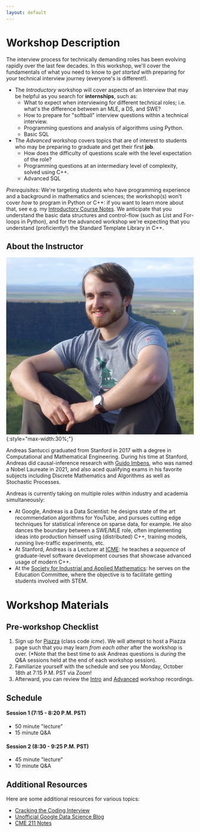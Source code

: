 ```yaml
---
layout: default
---
```


# Workshop Description
The interview process for technically demanding roles has been evolving rapidly
over the last few decades. In this workshop, we'll cover the fundamentals of
what you need to know to *get started* with preparing for *your* technical
interview journey (everyone's is different!).
  * The *Introductory* workshop will cover aspects of an Interview that may
be helpful as you search for **internships**, such
as:
    * What to expect when interviewing for different technical roles; i.e.
what's the difference between an MLE, a DS, and SWE?
    * How to prepare for "softball" interview questions within a technical
interview.
    * Programming questions and analysis of algorithms using Python.
    * Basic SQL
  * The *Advanced* workshop covers topics that are of interest to students who
may be preparing to graduate and get their first **job**. 
    * How does the difficulty of questions scale with the level
expectation of the role?
    * Programming questions at an intermediary level of complexity, solved using
C++.
    * Advanced SQL


_Prerequisites:_ We're targeting students who have programming experience and a background in mathematics and sciences; the workshop(s) won't cover *how* to program in Python or C++: if you want to learn more about that, see e.g. 
my [Introductory Course Notes](https://github.com/CME211/notes#contents).
We anticipate that you understand the basic data structures
and control-flow (such as List and For-loops in Python), and for the advanced
workshop we're expecting that you understand (proficiently!) the Standard Template Library in C++.

## About the Instructor

![Andreas Santucci](/assets/img/profile.jpg){:style="max-width:30%;"}

Andreas Santucci graduated from Stanford in 2017 with a degree in Computational
and Mathematical Engineering. During his time at Stanford, Andreas did
causal-inference research with 
[Guido Imbens](https://imbens.people.stanford.edu/), who was named a Nobel
Laureate in 2021, and also aced qualifying exams in his favorite subjects
including Discrete Mathematics and Algorithms as well as Stochastic Processes.

Andreas is currently taking on multiple roles within industry and academia
simultaneously:
  * At Google, Andreas is a Data Scientist: he designs state of the art
recommendation algorithms for YouTube, and pursues cutting edge techniques for
statistical inference on sparse data, for example. He also dances the boundary between a SWE/MLE role, often implementing ideas into production himself using (distributed) C++, training models, running live-traffic experiments, etc.
  * At Stanford, Andreas is a Lecturer at [ICME](https://icme.stanford.edu/): he teaches a *sequence* of
graduate-level software development courses that showcase advanced usage of
modern C++.
  * At the 
  [Society for Industrial and Applied Mathematics](https://www.siam.org/): he   serves on the
Education Committee, where the objective is to facilitate getting students
involved with STEM.

# Workshop Materials

## Pre-workshop Checklist

1. Sign up for [Piazza](https://piazza.com/stanford/fall2021/icmeinterviewworkshops) (class code *icme*). We will attempt to host a Piazza page such that you may learn *from each other* after the workshop is over. (*Note that the best time to ask Andreas questions is _during_ the Q&A sessions held at the end of each workshop session).
2. Familiarize yourself with the schedule and see you Monday, October 18th at 7:15 P.M. PST via Zoom!
3. Afterward, you can review the
[Intro](https://stanford.zoom.us/rec/play/B1oYqWLB5qIOac-UljXwcz6jNRhzSG8mHLYdAEWXuGcHRTwA_p1bWSBzRtYnFZuRzH0_2xQ22obdCZle.fHae4Gq5tb6mnIIR)
and
[Advanced](https://stanford.zoom.us/rec/play/rtrNGNfbqIDx1em-MMuX6E0MM-F0OC9rFB5sg33LfqI7-V4MAH8AVtMyulLXBRMG5e2I5gh9Irh2AW54.w0OIppr8E-DFejhI)
workshop recordings.

## Schedule

#### Session 1 (7:15 - 8:20 P.M. PST)
  - 50 minute "lecture"
  - 15 minute Q&A
  
#### Session 2 (8:30 - 9:25 P.M. PST)
  - 45 minute "lecture"
  - 10 minute Q&A

## Additional Resources

Here are some additional resources for various topics:
- [Cracking the Coding
Interview](https://www.amazon.com/Cracking-Coding-Interview-Programming-Questions/dp/0984782850/ref=sr_1_1?dchild=1&gclid=CjwKCAjw8KmLBhB8EiwAQbqNoMSrpmQPQieksWJOsjkCmmauc28A2CA2yhMH4kdq12ocSJDXxKm1lBoCqMUQAvD_BwE&hvadid=241870593966&hvdev=c&hvlocphy=9032063&hvnetw=g&hvqmt=e&hvrand=392226786370352375&hvtargid=kwd-20040243067&hydadcr=16409_10304044&keywords=cracking+the+coding+interview&qid=1634382690&sr=8-1)
- [Unofficial Google Data Science
Blog](https://www.unofficialgoogledatascience.com/)
- [CME 211 Notes](https://github.com/CME211/notes#contents)



